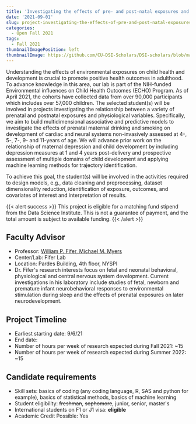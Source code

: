 ```yaml
---
title: 'Investigating the effects of pre- and post-natal exposures and trajectories of maternal depression in shaping long-term health outcomes'
date: '2021-09-01'
slug: project-investigating-the-effects-of-pre-and-post-natal-exposures-and-trajectories-of-maternal-depression-in-shaping-long-term-health-outcomes
categories:
  - Open Fall 2021
tags:
  - Fall 2021
thumbnailImagePosition: left
thumbnailImage: https://github.com/CU-DSI-Scholars/DSI-scholars/blob/main/img/preterm.png
---
```

Understanding the effects of environmental exposures on child health and development is crucial to promote positive health outcomes in adulthood. To advance knowledge in this area, our lab is part of the NIH-funded Environmental influences on Child Health Outcomes (ECHO) Program. As of April 2021, the cohorts have collected data from over 90,000 participants which includes over 57,000 children. The selected student(s) will be involved in projects investigating the relationship between a variety of prenatal and postnatal exposures and physiological variables. Specifically, we aim to build multidimensional associative and predictive models to investigate the effects of prenatal maternal drinking and smoking on development of cardiac and neural systems non-invasively assessed at 4-, 5-, 7-, 9- and 11-years of age. We will advance prior work on the relationship of maternal depression and child development by including depression measures at 1 and 4 years post-delivery and prospective assessment of multiple domains of child development and applying machine learning methods for trajectory identification. 

<!--more-->

To achieve this goal, the student(s) will be involved in the activities required to design models, e.g., data cleaning and preprocessing, dataset dimensionality reduction, identification of exposure, outcomes, and covariates of interest and interpretation of results.

{{< alert success >}}
This project is eligible for a matching fund stipend from the Data Science Institute. This is not a guarantee of payment, and the total amount is subject to available funding.
{{< /alert >}}

## Faculty Advisor
+ Professor: [William P. Fifer, Michael M. Myers](https://www.columbiapsychiatry.org/profile/william-fifer-phd)
+ Center/Lab: Fifer Lab
+ Location: Pardes Building, 4th floor, NYSPI
+ Dr. Fifer's research interests focus on fetal and neonatal behavioral, physiological and central nervous system development. Current investigations in his laboratory include studies of fetal, newborn and premature infant neurobehavioral responses to environmental stimulation during sleep and the effects of prenatal exposures on later neurodevelopment.

## Project Timeline
+ Earliest starting date: 9/6/21
+ End date: 
+ Number of hours per week of research expected during Fall 2021: ~15
+ Number of hours per week of research expected during Summer 2022: ~15

## Candidate requirements
+ Skill sets: basics of coding (any coding language, R, SAS and python for example), basics of statistical methods, basics of machine learning
+ Student eligibility: ~~freshman~~, ~~sophomore~~, junior, senior, master's
+ International students on F1 or J1 visa: **eligible**
+ Academic Credit Possible: Yes

